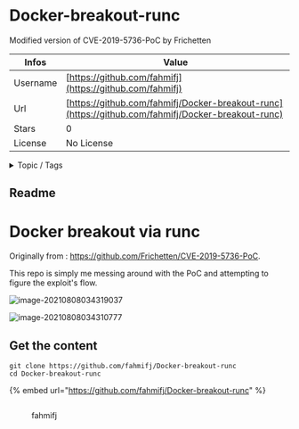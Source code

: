 # Docker-breakout-runc

Modified version of CVE-2019-5736-PoC by Frichetten

| Infos    | Value                                                              |
| -------- | -------------------------------------------------------------------|
| Username | [https://github.com/fahmifj](https://github.com/fahmifj) |
| Url      | [https://github.com/fahmifj/Docker-breakout-runc](https://github.com/fahmifj/Docker-breakout-runc)                                               |
| Stars    | 0                                                          |
| License  | No License                                                        |

<details>

<summary>Topic / Tags</summary>

* cve-2019-5736

</details>

## Readme

# Docker breakout via runc

Originally from : https://github.com/Frichetten/CVE-2019-5736-PoC.

This repo is simply me messing around with the PoC and attempting to figure the exploit's flow.

![image-20210808034319037](imgs/image-20210808034319037.png)

![image-20210808034310777](imgs/image-20210808034310777.png)




## Get the content

```
git clone https://github.com/fahmifj/Docker-breakout-runc
cd Docker-breakout-runc
```

{% embed url="https://github.com/fahmifj/Docker-breakout-runc" %}

<figure><img src="https://avatars.githubusercontent.com/u/65661058?v=4" alt=""><figcaption><p>fahmifj</p></figcaption></figure>
